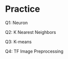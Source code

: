 # Practice  
Q1: Neuron                                        
              
Q2: K Nearest Neighbors      
        
Q3: K-means                 
           
Q4: TF Image Preprocessing                   
     
